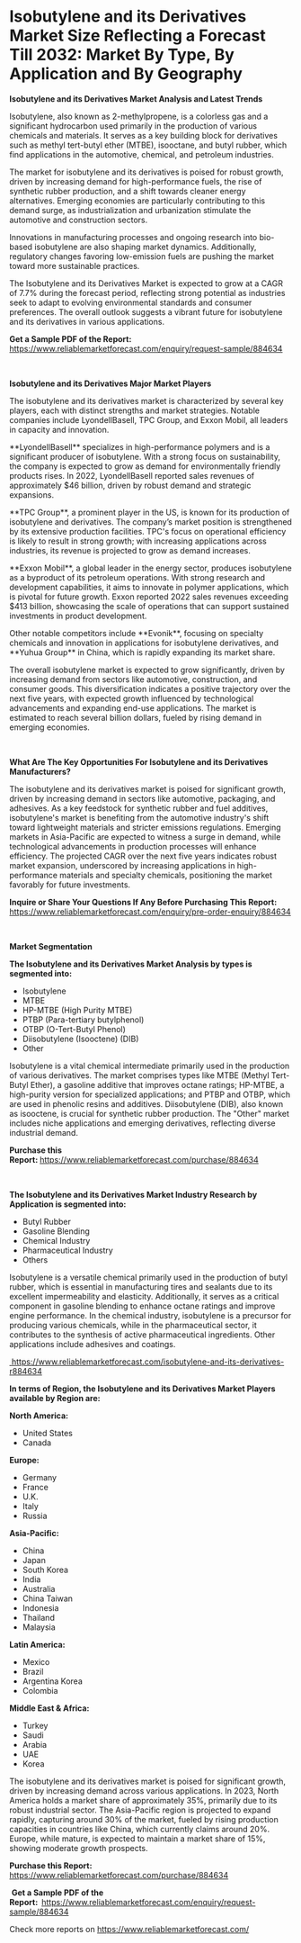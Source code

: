 <p><h1>Isobutylene and its Derivatives Market Size Reflecting a Forecast Till 2032: Market By Type, By Application and By Geography</h1></p><p><strong>Isobutylene and its Derivatives Market Analysis and Latest Trends</strong></p>
<p><p>Isobutylene, also known as 2-methylpropene, is a colorless gas and a significant hydrocarbon used primarily in the production of various chemicals and materials. It serves as a key building block for derivatives such as methyl tert-butyl ether (MTBE), isooctane, and butyl rubber, which find applications in the automotive, chemical, and petroleum industries.</p><p>The market for isobutylene and its derivatives is poised for robust growth, driven by increasing demand for high-performance fuels, the rise of synthetic rubber production, and a shift towards cleaner energy alternatives. Emerging economies are particularly contributing to this demand surge, as industrialization and urbanization stimulate the automotive and construction sectors. </p><p>Innovations in manufacturing processes and ongoing research into bio-based isobutylene are also shaping market dynamics. Additionally, regulatory changes favoring low-emission fuels are pushing the market toward more sustainable practices. </p><p>The Isobutylene and its Derivatives Market is expected to grow at a CAGR of 7.7% during the forecast period, reflecting strong potential as industries seek to adapt to evolving environmental standards and consumer preferences. The overall outlook suggests a vibrant future for isobutylene and its derivatives in various applications.</p></p>
<p><strong>Get a Sample PDF of the Report:&nbsp;</strong> <a href="https://www.reliablemarketforecast.com/enquiry/request-sample/884634?utm_campaign=2732&utm_medium=2&utm_source=Github&utm_content=ia&utm_term=02042025&utm_id=isobutylene-and-its-derivatives">https://www.reliablemarketforecast.com/enquiry/request-sample/884634</a></p>
<p>&nbsp;</p>
<p><strong>Isobutylene and its Derivatives Major Market Players</strong></p>
<p><p>The isobutylene and its derivatives market is characterized by several key players, each with distinct strengths and market strategies. Notable companies include LyondellBasell, TPC Group, and Exxon Mobil, all leaders in capacity and innovation.</p><p>**LyondellBasell** specializes in high-performance polymers and is a significant producer of isobutylene. With a strong focus on sustainability, the company is expected to grow as demand for environmentally friendly products rises. In 2022, LyondellBasell reported sales revenues of approximately $46 billion, driven by robust demand and strategic expansions.</p><p>**TPC Group**, a prominent player in the US, is known for its production of isobutylene and derivatives. The company’s market position is strengthened by its extensive production facilities. TPC's focus on operational efficiency is likely to result in strong growth; with increasing applications across industries, its revenue is projected to grow as demand increases.</p><p>**Exxon Mobil**, a global leader in the energy sector, produces isobutylene as a byproduct of its petroleum operations. With strong research and development capabilities, it aims to innovate in polymer applications, which is pivotal for future growth. Exxon reported 2022 sales revenues exceeding $413 billion, showcasing the scale of operations that can support sustained investments in product development.</p><p>Other notable competitors include **Evonik**, focusing on specialty chemicals and innovation in applications for isobutylene derivatives, and **Yuhua Group** in China, which is rapidly expanding its market share.</p><p>The overall isobutylene market is expected to grow significantly, driven by increasing demand from sectors like automotive, construction, and consumer goods. This diversification indicates a positive trajectory over the next five years, with expected growth influenced by technological advancements and expanding end-use applications. The market is estimated to reach several billion dollars, fueled by rising demand in emerging economies.</p></p>
<p>&nbsp;</p>
<p><strong>What Are The Key Opportunities For Isobutylene and its Derivatives Manufacturers?</strong></p>
<p><p>The isobutylene and its derivatives market is poised for significant growth, driven by increasing demand in sectors like automotive, packaging, and adhesives. As a key feedstock for synthetic rubber and fuel additives, isobutylene's market is benefiting from the automotive industry's shift toward lightweight materials and stricter emissions regulations. Emerging markets in Asia-Pacific are expected to witness a surge in demand, while technological advancements in production processes will enhance efficiency. The projected CAGR over the next five years indicates robust market expansion, underscored by increasing applications in high-performance materials and specialty chemicals, positioning the market favorably for future investments.</p></p>
<p><strong>Inquire or Share Your Questions If Any Before Purchasing This Report:</strong> <a href="https://www.reliablemarketforecast.com/enquiry/pre-order-enquiry/884634?utm_campaign=2732&utm_medium=2&utm_source=Github&utm_content=ia&utm_term=02042025&utm_id=isobutylene-and-its-derivatives">https://www.reliablemarketforecast.com/enquiry/pre-order-enquiry/884634</a></p>
<p>&nbsp;</p>
<p><strong>Market Segmentation</strong></p>
<p><strong>The Isobutylene and its Derivatives Market Analysis by types is segmented into:</strong></p>
<p><ul><li>Isobutylene</li><li>MTBE</li><li>HP-MTBE (High Purity MTBE)</li><li>PTBP (Para-tertiary butylphenol)</li><li>OTBP (O-Tert-Butyl Phenol)</li><li>Diisobutylene (Isooctene) (DIB)</li><li>Other</li></ul></p>
<p><p>Isobutylene is a vital chemical intermediate primarily used in the production of various derivatives. The market comprises types like MTBE (Methyl Tert-Butyl Ether), a gasoline additive that improves octane ratings; HP-MTBE, a high-purity version for specialized applications; and PTBP and OTBP, which are used in phenolic resins and additives. Diisobutylene (DIB), also known as isooctene, is crucial for synthetic rubber production. The "Other" market includes niche applications and emerging derivatives, reflecting diverse industrial demand.</p></p>
<p><strong>Purchase this Report:&nbsp;</strong><a href="https://www.reliablemarketforecast.com/purchase/884634?utm_campaign=2732&utm_medium=2&utm_source=Github&utm_content=ia&utm_term=02042025&utm_id=isobutylene-and-its-derivatives">https://www.reliablemarketforecast.com/purchase/884634</a></p>
<p>&nbsp;</p>
<p><strong>The Isobutylene and its Derivatives Market Industry Research by Application is segmented into:</strong></p>
<p><ul><li>Butyl Rubber</li><li>Gasoline Blending</li><li>Chemical Industry</li><li>Pharmaceutical Industry</li><li>Others</li></ul></p>
<p><p>Isobutylene is a versatile chemical primarily used in the production of butyl rubber, which is essential in manufacturing tires and sealants due to its excellent impermeability and elasticity. Additionally, it serves as a critical component in gasoline blending to enhance octane ratings and improve engine performance. In the chemical industry, isobutylene is a precursor for producing various chemicals, while in the pharmaceutical sector, it contributes to the synthesis of active pharmaceutical ingredients. Other applications include adhesives and coatings.</p></p>
<p><a href="https://www.reliablemarketforecast.com/isobutylene-and-its-derivatives-r884634?utm_campaign=2732&utm_medium=2&utm_source=Github&utm_content=ia&utm_term=02042025&utm_id=isobutylene-and-its-derivatives">&nbsp;https://www.reliablemarketforecast.com/isobutylene-and-its-derivatives-r884634</a></p>
<p><strong>In terms of Region, the Isobutylene and its Derivatives Market Players available by Region are:</strong></p>
<p>
    <p> <strong> North America: </strong>
        <ul>
            <li>United States</li>
            <li>Canada</li>
        </ul>
        </p> 
    <p> <strong> Europe: </strong>
        <ul>
            <li>Germany</li>
            <li>France</li>
            <li>U.K.</li>
            <li>Italy</li>
            <li>Russia</li>
        </ul>
        </p> 
    <p> <strong> Asia-Pacific: </strong>
        <ul>
            <li>China</li>
            <li>Japan</li>
            <li>South Korea</li>
            <li>India</li>
            <li>Australia</li>
            <li>China Taiwan</li>
            <li>Indonesia</li>
            <li>Thailand</li>
            <li>Malaysia</li>
        </ul>
        </p> 
    <p> <strong> Latin America: </strong>
        <ul>
            <li>Mexico</li>
            <li>Brazil</li>
            <li>Argentina Korea</li>
            <li>Colombia</li>
        </ul>
        </p> 
    <p> <strong> Middle East & Africa: </strong>
        <ul>
            <li>Turkey</li>
            <li>Saudi</li>
            <li>Arabia</li>
            <li>UAE</li>
            <li>Korea</li>
        </ul>
    </p>
    </p>
<p><p>The isobutylene and its derivatives market is poised for significant growth, driven by increasing demand across various applications. In 2023, North America holds a market share of approximately 35%, primarily due to its robust industrial sector. The Asia-Pacific region is projected to expand rapidly, capturing around 30% of the market, fueled by rising production capacities in countries like China, which currently claims around 20%. Europe, while mature, is expected to maintain a market share of 15%, showing moderate growth prospects.</p></p>
<p><strong>Purchase this Report: </strong><a href="https://www.reliablemarketforecast.com/purchase/884634?utm_campaign=2732&utm_medium=2&utm_source=Github&utm_content=ia&utm_term=02042025&utm_id=isobutylene-and-its-derivatives">https://www.reliablemarketforecast.com/purchase/884634</a></p>
<p>&nbsp;<strong>Get a Sample PDF of the Report:&nbsp;&nbsp;</strong><a href="https://www.reliablemarketforecast.com/enquiry/request-sample/884634?utm_campaign=2732&utm_medium=2&utm_source=Github&utm_content=ia&utm_term=02042025&utm_id=isobutylene-and-its-derivatives">https://www.reliablemarketforecast.com/enquiry/request-sample/884634</a></p>
<p><strong></strong></p>
<p>Check more reports on <a href="https://www.reliablemarketforecast.com/?utm_campaign=2732&utm_medium=2&utm_source=Github&utm_content=ia&utm_term=02042025&utm_id=isobutylene-and-its-derivatives">https://www.reliablemarketforecast.com/</a></p>
